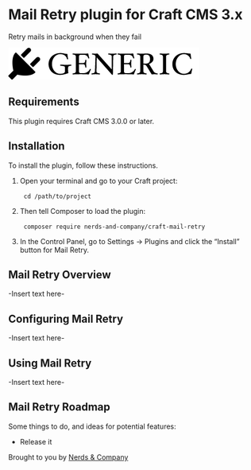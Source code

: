 # Mail Retry plugin for Craft CMS 3.x

Retry mails in background when they fail

![Screenshot](resources/img/plugin-logo.png)

## Requirements

This plugin requires Craft CMS 3.0.0 or later.

## Installation

To install the plugin, follow these instructions.

1. Open your terminal and go to your Craft project:

        cd /path/to/project

2. Then tell Composer to load the plugin:

        composer require nerds-and-company/craft-mail-retry

3. In the Control Panel, go to Settings → Plugins and click the “Install” button for Mail Retry.

## Mail Retry Overview

-Insert text here-

## Configuring Mail Retry

-Insert text here-

## Using Mail Retry

-Insert text here-

## Mail Retry Roadmap

Some things to do, and ideas for potential features:

* Release it

Brought to you by [Nerds & Company](nerds.company)
